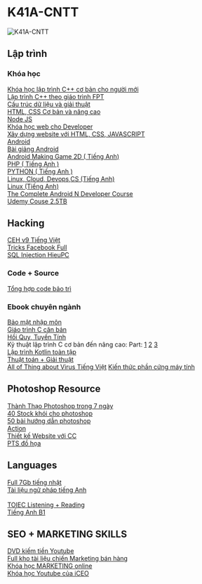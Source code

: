 # K41A-CNTT
![K41A-CNTT](http://i.imgur.com/bFZjxhU.jpg)
## Lập trình
### Khóa học
[Khóa học lập trình C++ cơ bản cho người mới](https://drive.google.com/open?id=0B7ko2dE1jBIZNzRnNTFIaW5oTWc)
</br>
[Lập trình C++ theo giáo trình FPT](https://drive.google.com/open?id=0B8gLpY1Bx6geX3lrajB0YWJvbEU)
</br>
[Cấu trúc dữ liệu và giải thuật](https://drive.google.com/open?id=0B4fU5__VXkIkbG5NYS1HV013bm8)
</br>
[HTML, CSS Cơ bản và nâng cao](https://drive.google.com/open?id=0B3IBGmbtuBuKN3RCN2d3SVBOMVU)
</br>
[Node JS](https://drive.google.com/open?id=0B4fU5__VXkIkcGVSMGpJZDN6LUU)
</br>
[Khóa học web cho Developer](https://drive.google.com/open?id=0B2fgn1d3MKNhalhLb2s5REczYTA)
</br>
[Xây dựng website với HTML, CSS, JAVASCRIPT](https://drive.google.com/open?id=0B0V7wc0waBhXMjBkOEZfOWRHaWc)
</br>
[Android](https://drive.google.com/open?id=0B5sF4Deygw4SVHlreGdua3ZHQUk)
</br>
[Bài giảng Android](https://drive.google.com/open?id=0B6XdA1Pj4hbJaUVrdVlWYkRXb0E)
</br>
[Android Making Game 2D ( Tiếng Anh)](https://drive.google.com/open?id=0B6RiB8cVZQhmNFNEbWNubEMwQ3c)
</br>
[PHP ( Tiếng Anh )](https://drive.google.com/open?id=0ByWO0aO1eI_MbExXU3JXZWNZZGM)
</br>
[PYTHON ( Tiếng Anh ) ](https://drive.google.com/open?id=0ByWO0aO1eI_MQzRhNXJocjgzczQ)
</br>
[Linux, Cloud, Devops,CS (Tiếng Anh)](https://drive.google.com/open?id=0ByWO0aO1eI_Md0RwS1RzbWlHUWM)
</br>
[Linux (Tiếng Anh)](https://drive.google.com/open?id=0ByWO0aO1eI_Md0RwS1RzbWlHUWM)
</br>
[The Complete Android N Developer Course](https://drive.google.com/open?id=0B2bhD8pA3bbDSlVORjdoNy1oTVk)
</br>
[Udemy Couse 2.5TB](https://drive.google.com/open?id=0B70bgg53J5zQdG5GbUNTUHZ3U1k)
## Hacking
[CEH v9 Tiếng Việt](https://drive.google.com/open?id=0B8RTh9wJ6xb4dWd3TDlCWmZxWVU)
</br>
[Tricks Facebook Full](https://drive.google.com/open?id=0B6-KMhJQxPFyZXJXLU9LaFlXeUk)
</br>
[SQL Injection HieuPC](https://drive.google.com/open?id=0B-GBwSnAj5wXb0FUUWZZTHMwMVk)
### Code + Source
[Tổng hợp code bảo trì](https://drive.google.com/open?id=0B1vM-g4MVgnRTnIwT2RxcWNBaVU)
### Ebook chuyên ngành
[Bảo mật nhập môn](https://drive.google.com/file/d/0BzmvOhnl9n9HelFMMlVnWEZKZms/view?usp=sharing)
</br>
[Giáo trình C căn bản](https://drive.google.com/open?id=1gyCveXkFXnveMy57eLymKjoXCoSbukP6Oa7M3OCm63E6DBaG7LhFrebsWg278J1ZmAB6J8eR8ncQ1M30)
</br>
[Hồi Quy, Tuyến Tính](https://drive.google.com/open?id=0B2N04rYSDWXqYVdjNXZzcHFrUzg)
</br>
Kỷ thuật lập trình C cơ bản đến nâng cao: Part: [1](https://drive.google.com/open?id=0B2N04rYSDWXqYVdjNXZzcHFrUzg) [2](https://drive.google.com/open?id=0B2N04rYSDWXqS0VRakJWemRUZkU) [3](https://drive.google.com/open?id=0B2N04rYSDWXqZGgxc3pEaVZMN2s)
</br>
[Lập trình Kotlin toàn tập](https://drive.google.com/open?id=0Bx8lIepcEz2gRjZpUTFpUnAyaEk)
</br>
[Thuật toán + Giải thuật](https://drive.google.com/open?id=0B2N04rYSDWXqT1plOWY5RjY0Snc)
</br>
[All of Thing about Virus Tiếng Việt](https://drive.google.com/open?id=0B6-KMhJQxPFybnpKeVpSb1c5T1U)
[Kiến thức phần cứng máy tính](https://drive.google.com/open?id=0B5lqUC4-6GH2dGZCZUlKWEhfVGM)
## Photoshop Resource
[Thành Thạo Photoshop trong 7 ngày](https://drive.google.com/open?id=0B7_qLHAxvTkYOHNDOXh3OU5xVEE)
</br>
[40 Stock khói cho photoshop](https://drive.google.com/open?id=0B5sF4Deygw4SMVl2SXJsdGJKczA)
</br>
[50 bài hướng dẫn photoshop](https://drive.google.com/open?id=0B8LEXdy_V7joTzlha2pLRFpGT2s)
</br>
[Action](https://drive.google.com/open?id=0B5sF4Deygw4SVHlreGdua3ZHQUk)
</br>
[Thiết kế Website với CC](https://drive.google.com/open?id=0BxWzdKuyBcavd2pNa0xGM2RzZlk)
</br>
[PTS đồ họa](https://drive.google.com/open?id=0B8SeNfSA8dK3MVloU2Y5VkVoN2M)
## Languages
[Full 7Gb tiếng nhật](https://drive.google.com/open?id=0B7-XLxEYdD96WEMzZFNzQUk1RlU)
</br>
[Tài liệu ngữ pháp tiếng Anh](https://drive.google.com/open?id=0B0P98bMjL3wvblJFLTNVdmhZdGM)   
</br>
[TOIEC Listening + Reading](https://drive.google.com/open?id=0B5j71HR-ZBVlVnRuWE90MTA0RzQ)  
[Tiếng Anh B1](https://drive.google.com/open?id=0B_IkJSiQoN3-bmpaQ3daT2EyM0E)
</br>          
## SEO + MARKETING SKILLS
[DVD kiếm tiền Youtube](https://drive.google.com/open?id=0B0lvZTHndH6Ma1JWR3M2VV9FYXM)
</br>
[Full kho tài liệu chiến Marketing bán hàng](https://drive.google.com/open?id=0B4fNGIPGYfkMejRhdnNudlloMHM)
</br>
[Khóa học MARKETING online](https://drive.google.com/open?id=0B_7w1kPnxhJaWFN2Rmo4WVNSYWM)
</br>
[Khóa học Youtube của iCEO](https://drive.google.com/open?id=0B3xE3_Qmju9celhDR21FQ3JraTg)
</br>
